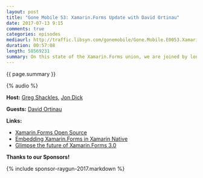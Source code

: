 ```yaml
---
layout: post
title: "Gone Mobile 53: Xamarin.Forms Update with David Ortinau"
date: 2017-07-13 9:15
comments: true
categories: episodes
mediaurl: http://traffic.libsyn.com/gonemobile/Gone.Mobile.E0053.Xamarin.Forms.Update.with.David.Ortinau.mp3
duration: 00:57:08
length: 58569231
summary: On this state of the Xamarin.Forms union, we are joined by long time Xamarin community member and now PM of the Xamarin.Forms team, David Ortinau.  We discuss Xamarin.Forms becoming open source, XAML Standard, Forms Embedding (and Embedded Forms), Fast Renderers, and what's next for Xamarin.Forms. 
---
```


{{ page.summary }}

<!-- more -->

{% audio %}

**Host:** [Greg Shackles](http://twitter.com/gshackles), [Jon Dick](http://twitter.com/redth)

**Guests:** [David Ortinau](https://twitter.com/davidortinau)

**Links:** 

- [Xamarin.Forms Open Source](https://github.com/xamarin/xamarin.forms)
- [Embedding Xamarin.Forms in Xamarin Native](https://blog.xamarin.com/unleashed-embedding-xamarin-forms-in-xamarin-native/)
- [Glimpse the future of Xamarin.Forms 3.0](https://blog.xamarin.com/glimpse-future-xamarin-forms-3-0/)

**Thanks to our Sponsors!**

{% include sponsor-raygun-2017.markdown %}
